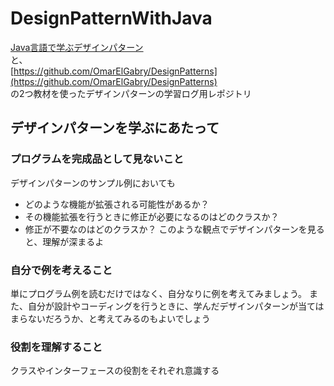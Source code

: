 # DesignPatternWithJava
[Java言語で学ぶデザインパターン](https://www.amazon.co.jp/Java/dp/4797327030/ref=tmm_other_meta_binding_swatch_0?_encoding=UTF8&qid=1482915959&sr=8-1)  
と、  
[https://github.com/OmarElGabry/DesignPatterns](https://github.com/OmarElGabry/DesignPatterns)  
の2つ教材を使ったデザインパターンの学習ログ用レポジトリ

## デザインパターンを学ぶにあたって

### プログラムを完成品として見ないこと
デザインパターンのサンプル例においても
* どのような機能が拡張される可能性があるか？
* その機能拡張を行うときに修正が必要になるのはどのクラスか？
* 修正が不要なのはどのクラスか？
このような観点でデザインパターンを見ると、理解が深まるよ

### 自分で例を考えること
単にプログラム例を読むだけではなく、自分なりに例を考えてみましょう。
また、自分が設計やコーディングを行うときに、学んだデザインパターンが当てはまらないだろうか、と考えてみるのもよいでしょう

### 役割を理解すること
クラスやインターフェースの役割をそれぞれ意識する
